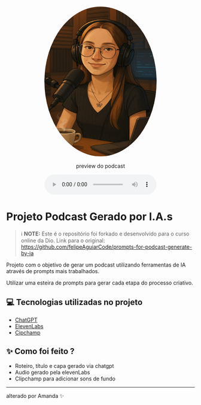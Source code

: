 <p align="center">
<img 
    src="./output/cover.png"
    width="300"
    height="400"
    style="border-radius: 100%;"
/></p>

</p>

<p align="center">
    preview do podcast
</p>

<div align="center">
    <audio src="output/podcast_final.MP3" controls title="Podcast editado"></audio>
</div>

# Projeto Podcast Gerado por I.A.s

> ℹ️ **NOTE:** Este é o repositório foi forkado e desenvolvido para o curso online da Dio. Link para o original: https://github.com/felipeAguiarCode/prompts-for-podcast-generate-by-ia

Projeto com o objetivo de gerar um podcast utilizando ferramentas de IA através de prompts mais trabalhados.

Utilizar uma esteira de prompts para gerar cada etapa do processo criativo.

## 💻 Tecnologias utilizadas no projeto

- [ChatGPT](https://chat.openai.com/)
- [ElevenLabs](https://beta.elevenlabs.io/)
- [Cipchamp](https://clipchamp.com/pt-br/)

## ✨ Como foi feito ?

- Roteiro, título e capa gerado via chatgpt
- Audio gerado pela elevenLabs
- Clipchamp para adicionar sons de fundo

---

alterado por Amanda ✨
